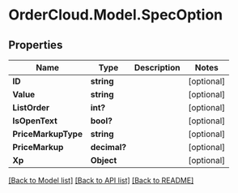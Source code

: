 # OrderCloud.Model.SpecOption
## Properties

Name | Type | Description | Notes
------------ | ------------- | ------------- | -------------
**ID** | **string** |  | [optional] 
**Value** | **string** |  | [optional] 
**ListOrder** | **int?** |  | [optional] 
**IsOpenText** | **bool?** |  | [optional] 
**PriceMarkupType** | **string** |  | [optional] 
**PriceMarkup** | **decimal?** |  | [optional] 
**Xp** | **Object** |  | [optional] 

[[Back to Model list]](../README.md#documentation-for-models) [[Back to API list]](../README.md#documentation-for-api-endpoints) [[Back to README]](../README.md)

